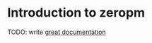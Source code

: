# Introduction to zeropm

TODO: write [great documentation](http://jacobian.org/writing/great-documentation/what-to-write/)
